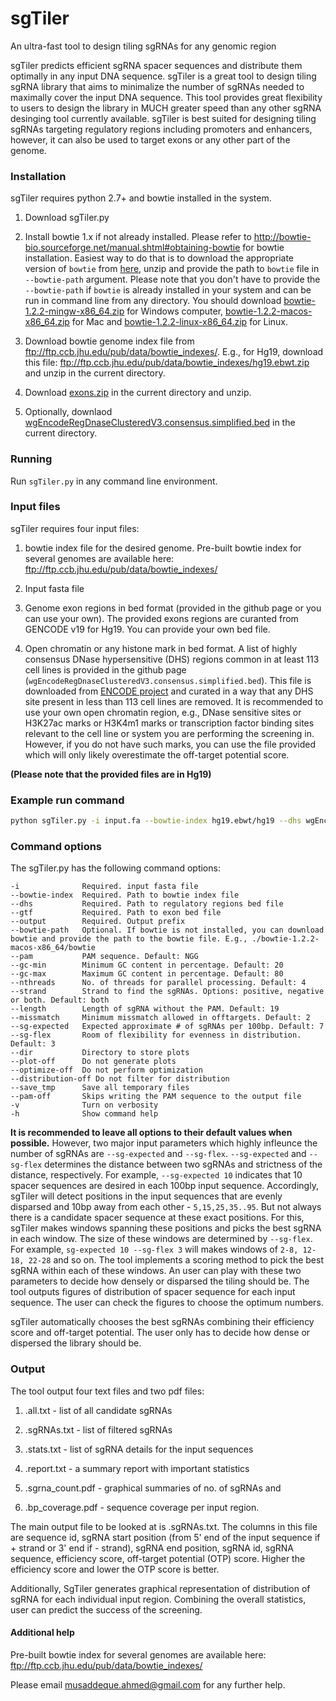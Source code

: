 # sgTiler
An ultra-fast tool to design tiling sgRNAs for any genomic region

sgTiler predicts efficient sgRNA spacer sequences and distribute them optimally in any input DNA sequence. sgTiler is a great tool to design tiling sgRNA library that aims to minimalize the number of sgRNAs needed to maximally cover the input DNA sequence. This tool provides great flexibility to users to design the library in MUCH greater speed than any other sgRNA desinging tool currently available. sgTiler is best suited for designing tiling sgRNAs targeting regulatory regions including promoters and enhancers, however, it can also be used to target exons or any other part of the genome.

### Installation
sgTiler requires python 2.7+ and bowtie installed in the system.

1. Download sgTiler.py

2. Install bowtie 1.x if not already installed. Please refer to http://bowtie-bio.sourceforge.net/manual.shtml#obtaining-bowtie for bowtie installation. Easiest way to do that is to download the appropriate version of `bowtie` from [here](https://sourceforge.net/projects/bowtie-bio/files/bowtie/1.2.2/), unzip and provide the path to `bowtie` file in `--bowtie-path` argument. Please note that you don't have to provide the `--bowtie-path` if `bowtie` is already installed in your system and can be run in command line from any directory. You should download [bowtie-1.2.2-mingw-x86_64.zip](https://sourceforge.net/projects/bowtie-bio/files/bowtie/1.2.2/bowtie-1.2.2-mingw-x86_64.zip/download) for Windows computer, [bowtie-1.2.2-macos-x86_64.zip](https://sourceforge.net/projects/bowtie-bio/files/bowtie/1.2.2/bowtie-1.2.2-macos-x86_64.zip/download) for Mac and [bowtie-1.2.2-linux-x86_64.zip](https://sourceforge.net/projects/bowtie-bio/files/bowtie/1.2.2/bowtie-1.2.2-linux-x86_64.zip/download) for Linux.

3. Download bowtie genome index file from ftp://ftp.ccb.jhu.edu/pub/data/bowtie_indexes/. E.g., for Hg19, download this file: ftp://ftp.ccb.jhu.edu/pub/data/bowtie_indexes/hg19.ebwt.zip and unzip in the current directory.

3. Download [exons.zip](https://github.com/HansenHeLab/sgTiler/blob/master/exons.zip) in the current directory and unzip.

4. Optionally, downlaod [wgEncodeRegDnaseClusteredV3.consensus.simplified.bed](https://github.com/HansenHeLab/sgTiler/blob/master/wgEncodeRegDnaseClusteredV3.consensus.simplified.bed) in the current directory.
 

### Running
Run `sgTiler.py` in any command line environment.

### Input files
sgTiler requires four input files:

1. bowtie index file for the desired genome. Pre-built bowtie index for several genomes are available here: ftp://ftp.ccb.jhu.edu/pub/data/bowtie_indexes/

2. Input fasta file

3. Genome exon regions in bed format (provided in the github page or you can use your own). The provided exons regions are curanted from GENCODE v19 for Hg19. You can provide your own bed file.

4. Open chromatin or any histone mark in bed format. A list of highly consensus DNase hypersensitive (DHS) regions common in at least 113 cell lines is provided in the github page (`wgEncodeRegDnaseClusteredV3.consensus.simplified.bed`). This file is downloaded from [ENCODE project](http://hgdownload.soe.ucsc.edu/goldenPath/hg19/encodeDCC/wgEncodeRegDnaseClustered/wgEncodeRegDnaseClusteredV3.bed.gz) and curated in a way that any DHS site present in less than 113 cell lines are removed. It is recommended to use your own open chromatin region, e.g., DNase sensitive sites or H3K27ac marks or H3K4m1 marks or transcription factor binding sites relevant to the cell line or system you are performing the screening in. However, if you do not have such marks, you can use the file provided which will only likely overestimate the off-target potential score.

**(Please note that the provided files are in Hg19)**

### Example run command
```bash
python sgTiler.py -i input.fa --bowtie-index hg19.ebwt/hg19 --dhs wgEncodeRegDnaseClusteredV3.consensus.simplified.bed --gtf allExons.sorted.merged.gencodev19.hg19.bed --verbose --dir output_boxplots --output sgTiler_output
```

### Command options
The sgTiler.py has the following command options:
```
-i              Required. input fasta file
--bowtie-index  Required. Path to bowtie index file
--dhs           Required. Path to regulatory regions bed file 
--gtf           Required. Path to exon bed file 
--output        Required. Output prefix
--bowtie-path   Optional. If bowtie is not installed, you can download bowtie and provide the path to the bowtie file. E.g., ./bowtie-1.2.2-macos-x86_64/bowtie
--pam           PAM sequence. Default: NGG
--gc-min        Minimum GC content in percentage. Default: 20
--gc-max        Maximum GC content in percentage. Default: 80
--nthreads      No. of threads for parallel processing. Default: 4
--strand        Strand to find the sgRNAs. Options: positive, negative or both. Default: both
--length        Length of sgRNA without the PAM. Default: 19
--missmatch     Minimum missmatch allowed in offtargets. Default: 2
--sg-expected   Expected approximate # of sgRNAs per 100bp. Default: 7
--sg-flex       Room of flexibility for evenness in distribution. Default: 3
--dir           Directory to store plots
--plot-off      Do not generate plots
--optimize-off  Do not perform optimization
--distribution-off Do not filter for distribution
--save_tmp      Save all temporary files
--pam-off       Skips writing the PAM sequence to the output file
-v              Turn on verbosity
-h              Show command help 
```
**It is recommended to leave all options to their default values when possible.** However, two major input parameters which highly infleunce the number of sgRNAs are `--sg-expected` and `--sg-flex`. `--sg-expected` and `--sg-flex` determines the distance between two sgRNAs and strictness of the distance, respectively. For example, `--sg-expected 10` indicates that 10 spacer sequences are desired in each 100bp input sequence. Accordingly, sgTiler will detect positions in the input sequences that are evenly disparsed and 10bp away from each other - `5,15,25,35..95`. But not always there is a candidate spacer sequence at these exact positions. For this, sgTiler makes windows spanning these positions and picks the best sgRNA in each window. The size of these windows are determined by `--sg-flex`. For example, `sg-expected 10 --sg-flex 3` will makes windows of `2-8, 12-18, 22-28` and so on. The tool implements a scoring method to pick the best sgRNA within each of these windows. An user can play with these two parameters to decide how densely or disparsed the tiling should be. The tool outputs figures of distribution of spacer sequence for each input sequence. The user can check the figures to choose the optimum numbers.

sgTiler automatically chooses the best sgRNAs combining their efficiency score and off-target potential. The user only has to decide how dense or dispersed the library should be.


### Output
The tool output four text files and two pdf files:

1. .all.txt - list of all candidate sgRNAs

2. .sgRNAs.txt - list of filtered sgRNAs

3. .stats.txt - list of sgRNA details for the input sequences 

4. .report.txt - a summary report with important statistics

5. .sgrna_count.pdf - graphical summaries of no. of sgRNAs and

6. .bp_coverage.pdf - sequence coverage per input region.


The main output file to be looked at is .sgRNAs.txt. The columns in this file are sequence id, sgRNA start position (from 5' end of the input sequence if + strand or 3' end if - strand), sgRNA end position, sgRNA id, sgRNA sequence, efficiency score, off-target potential (OTP) score. Higher the efficiency score and lower the OTP score is better.


Additionally, SgTiler generates graphical representation of distribution of sgRNA for each individual input region. Combining the overall statistics, user can predict the success of the screening.

#### Additional help
Pre-built bowtie index for several genomes are available here: ftp://ftp.ccb.jhu.edu/pub/data/bowtie_indexes/

Please email musaddeque.ahmed@gmail.com for any further help.
